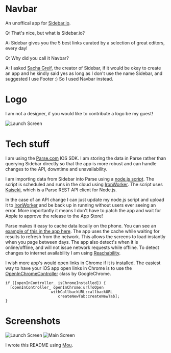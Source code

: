 Navbar
============

An unoffical app for [Sidebar.io](http://sidebar.io).

Q: That's nice, but what is Sidebar.io? 

A: Sidebar gives you the 5 best links curated by a selection of great editors, every day!

Q: Why did you call it Navbar?

A: I asked [Sacha Greif](http://), the creator of Sidebar, if it would be okay to create an app and he kindly said yes as long as I don't use the name Sidebar, and suggested I use Footer :) So I used Navbar instead.

Logo
============

I am not a designer, if you would like to contribute a logo be my guest!

![Launch Screen](https://raw.github.com/superlogical/Navbar/master/PSD/screen-3.png)


Tech stuff
=============

I am using the [Parse.com][6] IOS SDK. I am storing the data in Parse rather than querying Sidebar directly so that the app is more robust and can handle changes to the API, downtime and unavailability. 

I am importing data from Sidebar into Parse using a [node.js script][0]. The script is scheduled and runs in the cloud using [IronWorker][5]. The script uses [Kaiseki][1], which is a Parse REST API client for Node.js.

In the case of an API change I can just update my node.js script and upload it to [IronWorker][5] and be back up in running without users ever seeing an error. More importantly it means I don't have to patch the app and wait for Apple to approve the release to the App Store!

Parse makes it easy to cache data locally on the phone. You can see an [example of this in the app here][3]. The app uses the cache while waiting for results to refresh from the network. This allows the screens to load instantly when you page between days. The app also detect's when it is online/offline, and will not issue network requests while offline. To detect changes to internet availability I am using [Reachability][4].

I wish more app's would open links in Chrome if it is installed. The easiest way to have your iOS app open links in Chrome is to use the [OpenInChromeController][7] class by GoogleChrome.

	if ([openInController_ isChromeInstalled]) {
	  [openInController_ openInChrome:urlToOpen
		                withCallbackURL:callbackURL
		                   createNewTab:createNewTab];
	}



Screenshots
=============

![Launch Screen](https://raw.github.com/superlogical/Navbar/master/PSD/screen-1.png)
![Main Screen](https://raw.github.com/superlogical/Navbar/master/PSD/screen-2.png)

I wrote this README using [Mou][2].

[0]:https://github.com/superlogical/Navbar/blob/master/IronIo/worker.js
[1]:https://github.com/shiki/kaiseki
[2]:http://mouapp.com/donate/
[3]:https://github.com/superlogical/Navbar/blob/master/Navbar/PostsViewController.m#L189
[4]:https://github.com/tonymillion/Reachability
[5]:http://www.iron.io/worker
[6]:http://www.parse.com
[7]:https://github.com/GoogleChrome/OpenInChrome/blob/master/OpenInChromeController.h
[8]:http://sachagreif.com/



